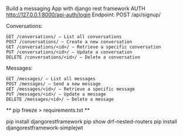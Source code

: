 Build a messaging App with django rest framework
AUTH
    http://127.0.0.1:8000/api-auth/login
    Endpoint: POST /api/signup/

Conversations:

    GET /conversations/ – List all conversations
    POST /conversations/ – Create a new conversation
    GET /conversations/<id>/ – Retrieve a specific conversation
    PUT /conversations/<id>/ – Update a conversation
    DELETE /conversations/<id>/ – Delete a conversation

Messages:

    GET /messages/ – List all messages
    POST /messages/ – Send a new message
    GET /messages/<id>/ – Retrieve a specific message
    PUT /messages/<id>/ – Update a message
    DELETE /messages/<id>/ – Delete a message

** pip freeze > requirements.txt **

pip install djangorestframework
pip show drf-nested-routers
pip install djangorestframework-simplejwt
